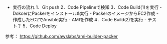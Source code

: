 - 実行の流れ
  1．Git push
  2．Code Pipelineで検知
  3．Code Build(1)を実行
      - DokcerにPackerをインストール&実行
      - PackerのイメージからEC2作成
      - 作成したEC2でAnsible実行
      - AMIを作成
  4．Code Build(2)を実行
      - テスト？
  5．Code Deploy

参考：
https://github.com/awslabs/ami-builder-packer
